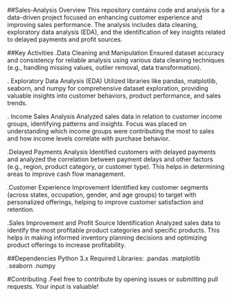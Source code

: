 ##Sales-Analysis Overview
   This repository contains code and analysis for a data-driven project focused on enhancing customer experience and improving sales performance. The analysis includes data 
   cleaning, exploratory data analysis (EDA), and the identification of key insights related to delayed payments and profit sources.

##Key Activities
  .Data Cleaning and Manipulation
   Ensured dataset accuracy and consistency for reliable analysis using various data cleaning techniques (e.g., handling missing values, outlier removal, data 
   transformation).

. Exploratory Data Analysis (EDA)
  Utilized libraries like pandas, matplotlib, seaborn, and numpy for comprehensive dataset exploration, providing valuable insights into customer behaviors, product 
  performance, and sales trends.

. Income Sales Analysis
Analyzed sales data in relation to customer income groups, identifying patterns and insights. Focus was placed on understanding which income groups were contributing the most to sales and how income levels correlate with purchase behavior.

.Delayed Payments Analysis
Identified customers with delayed payments and analyzed the correlation between payment delays and other factors (e.g., region, product category, or customer type). This helps in determining areas to improve cash flow management.

.Customer Experience Improvement
Identified key customer segments (across states, occupation, gender, and age groups) to target with personalized offerings, helping to improve customer satisfaction and retention.

.Sales Improvement and Profit Source Identification
Analyzed sales data to identify the most profitable product categories and specific products. This helps in making informed inventory planning decisions and optimizing product offerings to increase profitability.

##Dependencies
Python 3.x
Required Libraries:
.pandas
.matplotlib
.seaborn
.numpy

#Contributing
.Feel free to contribute by opening issues or submitting pull requests. Your input is valuable!
